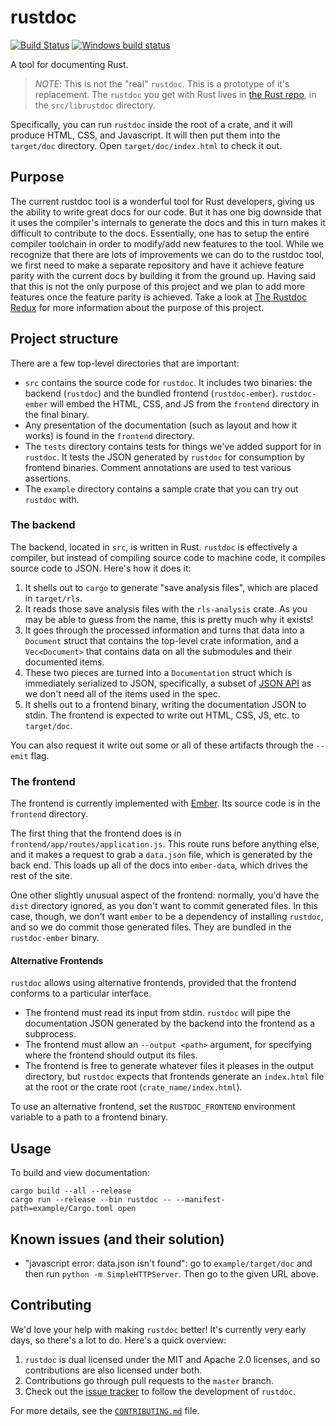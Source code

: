# rustdoc

[![Build Status][travis_img]][travis] [![Windows build status][appveyor_img]][appveyor]

A tool for documenting Rust.

> *NOTE*: This is not the "real" `rustdoc`. This is a prototype of it's
> replacement. The `rustdoc` you get with Rust lives in
> [the Rust repo][rust], in the `src/librustdoc`
> directory.

Specifically, you can run `rustdoc` inside the root of a crate, and it will
produce HTML, CSS, and Javascript. It will then put them into the `target/doc`
directory. Open `target/doc/index.html` to check it out.

## Purpose

The current rustdoc tool is a wonderful tool for Rust developers, giving us the
ability to write great docs for our code. But it has one big downside that it
uses the compiler's internals to generate the docs and this in turn makes it
difficult to contribute to the docs. Essentially, one has to setup the entire
compiler toolchain in order to modify/add new features to the tool. While we
recognize that there are lots of improvements we can do to the rustdoc tool, we
first need to make a separate repository and have it achieve feature
parity with the current docs by building it from the ground up. Having said that
this is not the only purpose of this project and we plan to add more features
once the feature parity is achieved. Take a look at [The Rustdoc Redux][rustdoc_redux]
for more information about the purpose of this project.

## Project structure

There are a few top-level directories that are important:

- `src` contains the source code for `rustdoc`. It includes two binaries: the
  backend (`rustdoc`) and the bundled frontend (`rustdoc-ember`).
  `rustdoc-ember` will embed the HTML, CSS, and JS from the `frontend` directory
  in the final binary.
- Any presentation of the documentation (such as layout and how it works) is
  found in the `frontend` directory.
- The `tests` directory contains tests for things we've added support for in
  `rustdoc`. It tests the JSON generated by `rustdoc` for consumption by
  frontend binaries. Comment annotations are used to test various assertions.
- The `example` directory contains a sample crate that you can try out `rustdoc`
  with.

### The backend

The backend, located in `src`, is written in Rust. `rustdoc` is effectively a compiler,
but instead of compiling source code to machine code, it compiles source code to JSON.
Here's how it does it:

1. It shells out to `cargo` to generate "save analysis files", which are placed in
   `target/rls`.
2. It reads those save analysis files with the `rls-analysis` crate. As you may be able
   to guess from the name, this is pretty much why it exists!
3. It goes through the processed information and turns that data into a `Document` struct
   that contains the top-level crate information, and a `Vec<Document>` that contains data
   on all the submodules and their documented items.
4. These two pieces are turned into a `Documentation` struct which is immediately serialized
   to JSON, specifically, a subset of [JSON API][json_api] as we don't need all of the items
   used in the spec.
5. It shells out to a frontend binary, writing the documentation JSON to stdin.
   The frontend is expected to write out HTML, CSS, JS, etc. to `target/doc`.

You can also request it write out some or all of these artifacts through the
`--emit` flag.

### The frontend

The frontend is currently implemented with [Ember][ember]. Its source
code is in the `frontend` directory.

The first thing that the frontend does is in `frontend/app/routes/application.js`. This
route runs before anything else, and it makes a request to grab a `data.json` file, which
is generated by the back end. This loads up all of the docs into `ember-data`, which
drives the rest of the site.

One other slightly unusual aspect of the frontend: normally, you'd have the `dist`
directory ignored, as you don't want to commit generated files. In this case, though,
we don't want `ember` to be a dependency of installing `rustdoc`, and so we do commit
those generated files. They are bundled in the `rustdoc-ember` binary.

#### Alternative Frontends

`rustdoc` allows using alternative frontends, provided that the frontend
conforms to a particular interface.

- The frontend must read its input from stdin. `rustdoc` will pipe the
  documentation JSON generated by the backend into the frontend as a subprocess.
- The frontend must allow an `--output <path>` argument, for specifying where
  the frontend should output its files.
- The frontend is free to generate whatever files it pleases in the output
  directory, but `rustdoc` expects that frontends generate an `index.html` file
  at the root or the crate root (`crate_name/index.html`).

To use an alternative frontend, set the `RUSTDOC_FRONTEND` environment variable
to a path to a frontend binary.

## Usage

To build and view documentation:

```
cargo build --all --release
cargo run --release --bin rustdoc -- --manifest-path=example/Cargo.toml open
```

## Known issues (and their solution)

 * "javascript error: data.json isn't found": go to `example/target/doc` and then run
   `python -m SimpleHTTPServer`. Then go to the given URL above.

## Contributing

We'd love your help with making `rustdoc` better! It's currently very early days, so
there's a lot to do. Here's a quick overview:

1. `rustdoc` is dual licensed under the MIT and Apache 2.0 licenses, and so contributions
   are also licensed under both.
2. Contributions go through pull requests to the `master` branch.
3. Check out the [issue tracker][issue_tracker] to follow the
   development of `rustdoc`.

For more details, see the [`CONTRIBUTING.md`][contributing] file.

[travis]: https://travis-ci.org/steveklabnik/rustdoc
[travis_img]: https://travis-ci.org/steveklabnik/rustdoc.svg?branch=master
[appveyor]: https://ci.appveyor.com/project/steveklabnik/rustdoc
[appveyor_img]: https://ci.appveyor.com/api/projects/status/github/steveklabnik/rustdoc?svg=true
[rust]: https://github.com/rust-lang/rust
[rustdoc_redux]: https://internals.rust-lang.org/t/the-rustdoc-redux/5542
[json_api]: https://jsonapi.org
[ember]: https://emberjs.com/
[issue_tracker]: https://github.com/steveklabnik/rustdoc/issues
[contributing]: https://github.com/steveklabnik/rustdoc/blob/master/CONTRIBUTING.md
